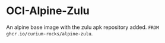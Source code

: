 # OCI-Alpine-Zulu
An alpine base image with the zulu apk repository added. `FROM ghcr.io/curium-rocks/alpine-zulu`.